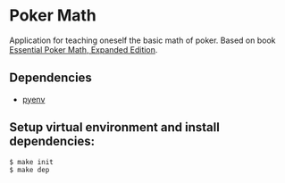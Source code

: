 # Poker Math

Application for teaching oneself the basic math of poker.  Based on book [Essential Poker Math, Expanded Edition](https://www.amazon.com/Essential-Poker-Math-Expanded-Fundamental/dp/0998294500).

## Dependencies
* [pyenv](https://github.com/pyenv/pyenv-installer)

## Setup virtual environment and install dependencies:
   ```python
   $ make init
   $ make dep
   ```
